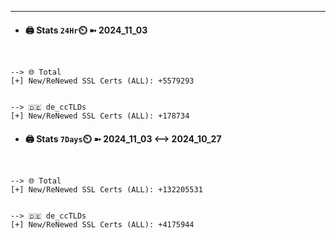 

---
- #### 🖨️ **Stats** `24Hr`⏲️ ➼ 2024_11_03
```console


--> 🌐 Total
[+] New/ReNewed SSL Certs (ALL): +5579293


--> 🇩🇪 de_ccTLDs
[+] New/ReNewed SSL Certs (ALL): +178734

```

- #### 🖨️ **Stats** `7Days`⏲️ ➼ 2024_11_03 <--> 2024_10_27
```console


--> 🌐 Total
[+] New/ReNewed SSL Certs (ALL): +132205531


--> 🇩🇪 de_ccTLDs
[+] New/ReNewed SSL Certs (ALL): +4175944

```

